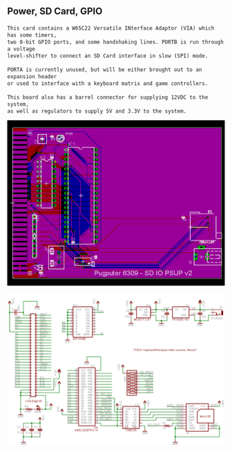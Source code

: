 ## Power, SD Card, GPIO
```
This card contains a W65C22 Versatile INterface Adaptor (VIA) which has some timers,
two 8-bit GPIO ports, and some handshaking lines. PORTB is run through a voltage
level-shifter to connect an SD Card interface in slow (SPI) mode.

PORTA is currently unused, but will be either brought out to an expansion header
or used to interface with a keyboard matrix and game controllers.

This board also has a barrel connector for supplying 12VDC to the system,
as well as regulators to supply 5V and 3.3V to the system.
```
![layout](https://raw.githubusercontent.com/caiannello/Pugputer6309/main/Hardware/VIA_SD_PSUP/Layout.png)

![schematic](https://raw.githubusercontent.com/caiannello/Pugputer6309/main/Hardware/VIA_SD_PSUP/Schematic.png)
